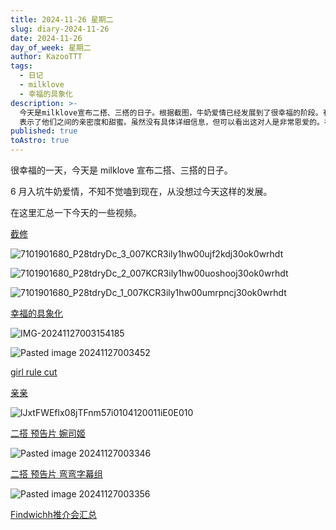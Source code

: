 ```yaml
---
title: 2024-11-26 星期二
slug: diary-2024-11-26
date: 2024-11-26
day_of_week: 星期二
author: KazooTTT
tags:
  - 日记
  - milklove
  - 幸福的具象化
description: >-
  今天是milklove宣布二搭、三搭的日子。根据截图，牛奶爱情已经发展到了很幸福的阶段。有许多视频和 GIFs
  表示了他们之间的亲密度和甜蜜。虽然没有具体详细信息，但可以看出这对人是非常恩爱的。在这里汇总了一些关键的视频和截图，展示了milklove的幸福感和关怀。
published: true
toAstro: true
---
```


很幸福的一天，今天是 milklove 宣布二搭、三搭的日子。

6 月入坑牛奶爱情，不知不觉嗑到现在，从没想过今天这样的发展。

在这里汇总一下今天的一些视频。

[截修](https://weibo.com/7101901680/P28tdryDc#comment)

![7101901680_P28tdryDc_3_007KCR3ily1hw00ujf2kdj30ok0wrhdt](https://pictures.kazoottt.top/2024/11/20241127-146e50893c94f9353d1dc1b4fb57cf9f.jpg)

![7101901680_P28tdryDc_2_007KCR3ily1hw00uoshooj30ok0wrhdt](https://pictures.kazoottt.top/2024/11/20241127-2fbf4d6dd6bfbab6f90dc9bb07616302.jpg)

![7101901680_P28tdryDc_1_007KCR3ily1hw00umrpncj30ok0wrhdt](https://pictures.kazoottt.top/2024/11/20241127-5ccf20fa63efa8c2cbb5fb96f24a9165.jpg)

[幸福的具象化](https://weibo.com/6083416567/P28jkx9MS#comment)

![IMG-20241127003154185](https://pictures.kazoottt.top/2024/11/20241127-116eefa7b7e4f45a768949a17c5eb2e1.gif)

![Pasted image 20241127003452](https://pictures.kazoottt.top/2024/11/20241127-05fca095f483c27c58e0f5b092b3d69a.png)

[girl rule cut](https://weibo.com/1750538651/P27NfAOja#comment)

[亲亲](https://weibo.com/1825971940/P288xfVxF#comment)

![lJxtFWEflx08jTFnm57i0104120011iE0E010](https://pictures.kazoottt.top/2024/11/20241127-3f6f17edcb438269258e15de9e0a885d.gif)

[二搭 预告片 婉司姬](https://weibo.com/1753015991/P27pq9oJU#comment)

![Pasted image 20241127003346](https://pictures.kazoottt.top/2024/11/20241127-cec219a8dbcaef9195964df8a2775832.png)

[二搭 预告片 弯弯字幕组](https://weibo.com/7392264056/P27lQtUnd#comment)

![Pasted image 20241127003356](https://pictures.kazoottt.top/2024/11/20241127-80e0bb6d50b0e8356ea53361e771365a.png)

[Findwichh推介会汇总](https://weibo.com/6613951279/P29c7fgx9#comment)
